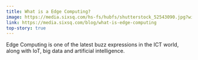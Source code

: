 ```yaml
---
title: What is a Edge Computing?
image: https://media.sixsq.com/hs-fs/hubfs/shutterstock_52543090.jpg?width=461&name=shutterstock_52543090.jpg
link: https://media.sixsq.com/blog/what-is-edge-computing
top-story: true
---
```


Edge Computing is one of the latest buzz expressions in the ICT world, along with IoT, big data and artificial intelligence. 
